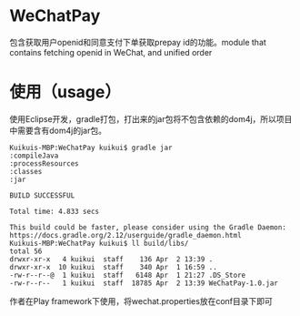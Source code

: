 # WeChatPay
包含获取用户openid和同意支付下单获取prepay id的功能。module that contains fetching openid in WeChat, and unified order

# 使用（usage）
使用Eclipse开发，gradle打包，打出来的jar包将不包含依赖的dom4j，所以项目中需要含有dom4j的jar包。

    Kuikuis-MBP:WeChatPay kuikui$ gradle jar
    :compileJava
    :processResources
    :classes
    :jar
    
    BUILD SUCCESSFUL
    
    Total time: 4.833 secs
    
    This build could be faster, please consider using the Gradle Daemon: https://docs.gradle.org/2.12/userguide/gradle_daemon.html
    Kuikuis-MBP:WeChatPay kuikui$ ll build/libs/
    total 56
    drwxr-xr-x   4 kuikui  staff    136 Apr  2 13:39 .
    drwxr-xr-x  10 kuikui  staff    340 Apr  1 16:59 ..
    -rw-r--r--@  1 kuikui  staff   6148 Apr  1 21:27 .DS_Store
    -rw-r--r--   1 kuikui  staff  18785 Apr  2 13:39 WeChatPay-1.0.jar
    
    

作者在Play framework下使用，将wechat.properties放在conf目录下即可
